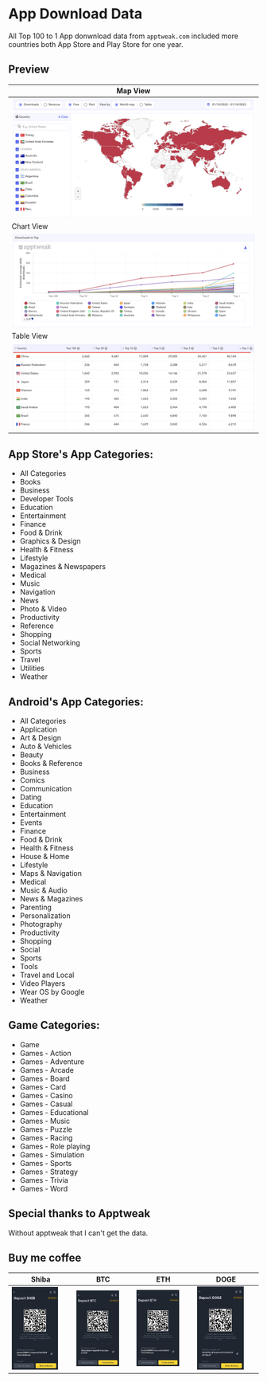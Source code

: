 # App Download Data
All Top 100 to 1 App donwnload data from `apptweak.com` included more countries both App Store and Play Store for one year.

## Preview
|Map View |
|-----------|
|<img src="1.png" width="100%">|
|Chart View |
|<img src="2.png" width="100%">|
|Table View |
|<img src="3.png" width="100%">|

## App Store's App Categories:
- All Categories
- Books
- Business
- Developer Tools
- Education
- Entertainment
- Finance
- Food & Drink
- Graphics & Design
- Health & Fitness
- Lifestyle
- Magazines & Newspapers
- Medical
- Music
- Navigation
- News
- Photo & Video
- Productivity
- Reference
- Shopping
- Social Networking
- Sports
- Travel
- Utilities
- Weather

## Android's App Categories:
- All Categories
- Application
- Art & Design
- Auto & Vehicles
- Beauty
- Books & Reference
- Business
- Comics
- Communication
- Dating
- Education
- Entertainment
- Events
- Finance
- Food & Drink
- Health & Fitness
- House & Home
- Lifestyle
- Maps & Navigation
- Medical
- Music & Audio
- News & Magazines
- Parenting
- Personalization
- Photography
- Productivity
- Shopping
- Social
- Sports
- Tools
- Travel and Local
- Video Players
- Wear OS by Google
- Weather

## Game Categories:
- Game
- Games - Action
- Games - Adventure
- Games - Arcade
- Games - Board
- Games - Card
- Games - Casino
- Games - Casual
- Games - Educational
- Games - Music
- Games - Puzzle
- Games - Racing
- Games - Role playing
- Games - Simulation
- Games - Sports
- Games - Strategy
- Games - Trivia
- Games - Word

## Special thanks to Apptweak
Without apptweak that I can't get the data.

## Buy me coffee
|Shiba | BTC | ETH | DOGE
|-----------|-----------|----------|----------|
|<img src="donate/shib.JPG" width="80%">|<img src="donate/btc.JPG" width="80%">|<img src="donate/eth.JPG" width="80%">|<img src="donate/doge.JPG" width="80%">|
